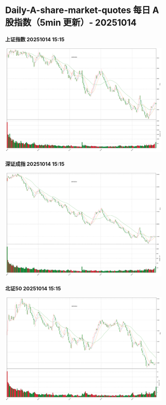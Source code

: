 
# Daily-A-share-market-quotes 每日 A 股指数（5min 更新）- 20251014

### 上证指数 20251014 15:15
![](./fig/2025/10/20251014-sh000001.png)

### 深证成指 20251014 15:15
![](./fig/2025/10/20251014-sz399001.png)

### 北证50 20251014 15:15
![](./fig/2025/10/20251014-bj899050.png)
